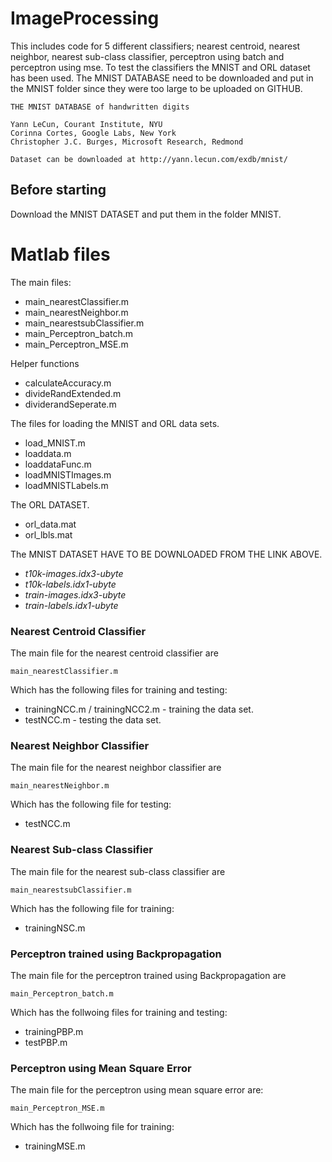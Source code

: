 # ImageProcessing
This includes code for 5 different classifiers; nearest centroid, nearest neighbor, nearest sub-class classifier, perceptron using batch and perceptron using mse. To test the classifiers the MNIST and ORL dataset has been used. The MNIST DATABASE need to be downloaded and put in the MNIST folder since they were too large to be uploaded on GITHUB.

```
THE MNIST DATABASE of handwritten digits

Yann LeCun, Courant Institute, NYU
Corinna Cortes, Google Labs, New York
Christopher J.C. Burges, Microsoft Research, Redmond

Dataset can be downloaded at http://yann.lecun.com/exdb/mnist/
```
## Before starting
Download the MNIST DATASET and put them in the folder MNIST.

# Matlab files

The main files:
* main_nearestClassifier.m
* main_nearestNeighbor.m
* main_nearestsubClassifier.m
* main_Perceptron_batch.m
* main_Perceptron_MSE.m

Helper functions
* calculateAccuracy.m
* divideRandExtended.m
* dividerandSeperate.m

The files for loading the MNIST and ORL data sets.
* load_MNIST.m
* loaddata.m
* loaddataFunc.m
* loadMNISTImages.m
* loadMNISTLabels.m

The ORL DATASET.
* orl_data.mat
* orl_lbls.mat

The MNIST DATASET HAVE TO BE DOWNLOADED FROM THE LINK ABOVE.
* *t10k-images.idx3-ubyte*
* *t10k-labels.idx1-ubyte*
* *train-images.idx3-ubyte*
* *train-labels.idx1-ubyte*

### Nearest Centroid Classifier
The main file for the nearest centroid classifier are
```
main_nearestClassifier.m
```
Which has the following files for training and testing:
* trainingNCC.m / trainingNCC2.m - training the data set.
* testNCC.m - testing the data set.

### Nearest Neighbor Classifier
The main file for the nearest neighbor classifier are
```
main_nearestNeighbor.m
```
Which has the following file for testing:
* testNCC.m
        
### Nearest Sub-class Classifier
The main file for the nearest sub-class classifier are
```
main_nearestsubClassifier.m
```
Which has the following file for training:
* trainingNSC.m
        
### Perceptron trained using Backpropagation 
The main file for the perceptron trained using Backpropagation are
```
main_Perceptron_batch.m
```
Which has the follwoing files for training and testing:
* trainingPBP.m
* testPBP.m
        
### Perceptron using Mean Square Error
The main file for the perceptron using mean square error are:
```
main_Perceptron_MSE.m
```
Which has the follwoing file for training:
* trainingMSE.m





